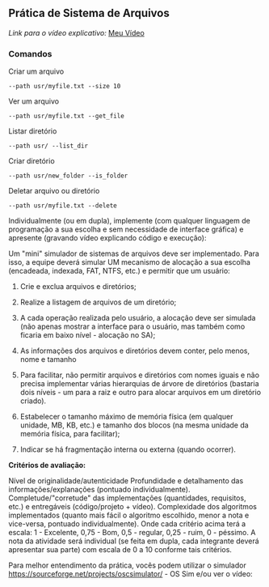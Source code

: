 ## Prática de Sistema de Arquivos

*Link para o vídeo explicativo:* [Meu Vídeo](https://drive.google.com/file/d/1Q6tC0LU7vvDs9TKDjTnlLEZwgWSmkTxJ/view?usp=sharing) 


### Comandos

Criar um arquivo

    --path usr/myfile.txt --size 10 

Ver um arquivo

    --path usr/myfile.txt --get_file

Listar diretório

    --path usr/ --list_dir

Criar diretório

    --path usr/new_folder --is_folder

Deletar arquivo ou diretório

    --path usr/myfile.txt --delete


Individualmente (ou em dupla), implemente (com qualquer linguagem de programação a sua escolha e sem necessidade de interface gráfica) e apresente (gravando vídeo explicando código e execução):

Um "mini" simulador de sistemas de arquivos deve ser implementado. Para isso, a equipe deverá simular UM mecanismo de alocação a sua escolha (encadeada, indexada, FAT, NTFS, etc.) e permitir que um usuário:

1. Crie e exclua arquivos e diretórios;

2. Realize a listagem de arquivos de um diretório;

3. A cada operação realizada pelo usuário, a alocação deve ser simulada (não apenas mostrar a interface para o usuário, mas também como ficaria em baixo nível - alocação no SA);

4. As informações dos arquivos e diretórios devem conter, pelo menos, nome e tamanho

5. Para facilitar, não permitir arquivos e diretórios com nomes iguais e não precisa implementar várias hierarquias de árvore de diretórios (bastaria dois níveis - um para a raiz e outro para alocar arquivos em um diretório criado).

6. Estabelecer o tamanho máximo de memória física (em qualquer unidade, MB, KB, etc.) e tamanho dos blocos (na mesma unidade da memória física, para facilitar);

7. Indicar se há fragmentação interna ou externa (quando ocorrer).





**Critérios de avaliação:**

Nível de originalidade/autenticidade
Profundidade e detalhamento das informações/explanações (pontuado individualmente).
Completude/"corretude" das implementações (quantidades, requisitos, etc.) e entregáveis (código/projeto + vídeo).
Complexidade dos algoritmos implementados (quanto mais fácil o algoritmo escolhido, menor a nota e vice-versa, pontuado individualmente).
Onde cada critério acima terá a escala: 1 - Excelente, 0,75 - Bom, 0,5 - regular, 0,25 - ruim, 0 - péssimo. A nota da atividade será individual (se feita em dupla, cada integrante deverá apresentar sua parte) com escala de 0 a 10 conforme tais critérios.

Para melhor entendimento da prática, vocês podem utilizar o simulador https://sourceforge.net/projects/oscsimulator/ - OS Sim e/ou ver o vídeo: 


